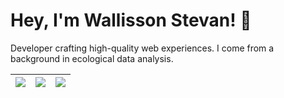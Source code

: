 # Hey, I'm Wallisson Stevan! 👋

Developer crafting high-quality web experiences. I come from a background in ecological data analysis.

<!--
- 🔭 I’m currently working on ...
- 🌱 I’m currently learning ...
- 👯 I’m looking to collaborate on ...
- 🤔 I’m looking for help with ...
- 💬 Ask me about ...
- 📫 How to reach me: ...
- ⚡ Fun fact: ...
-->


|![](https://github-profile-summary-cards.vercel.app/api/cards/stats?username=wstvns&theme=radical)|![](https://github-profile-summary-cards.vercel.app/api/cards/repos-per-language?username=wstvns&theme=radical)|![](https://github-profile-summary-cards.vercel.app/api/cards/most-commit-language?username=wstvns&theme=radical)|
|-----|------|------|
